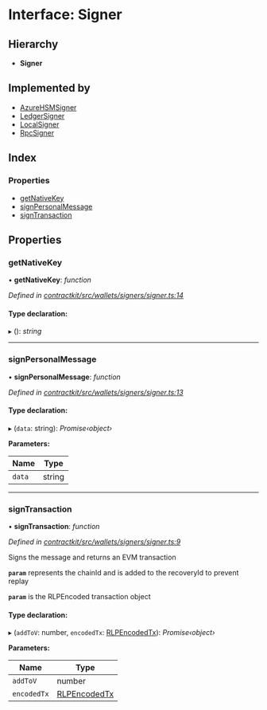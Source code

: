 # Interface: Signer

## Hierarchy

* **Signer**

## Implemented by

* [AzureHSMSigner](../classes/_wallets_signers_azure_hsm_signer_.azurehsmsigner.md)
* [LedgerSigner](../classes/_wallets_signers_ledger_signer_.ledgersigner.md)
* [LocalSigner](../classes/_wallets_signers_local_signer_.localsigner.md)
* [RpcSigner](../classes/_wallets_signers_rpc_signer_.rpcsigner.md)

## Index

### Properties

* [getNativeKey](_wallets_signers_signer_.signer.md#getnativekey)
* [signPersonalMessage](_wallets_signers_signer_.signer.md#signpersonalmessage)
* [signTransaction](_wallets_signers_signer_.signer.md#signtransaction)

## Properties

###  getNativeKey

• **getNativeKey**: *function*

*Defined in [contractkit/src/wallets/signers/signer.ts:14](https://github.com/celo-org/celo-monorepo/blob/master/packages/contractkit/src/wallets/signers/signer.ts#L14)*

#### Type declaration:

▸ (): *string*

___

###  signPersonalMessage

• **signPersonalMessage**: *function*

*Defined in [contractkit/src/wallets/signers/signer.ts:13](https://github.com/celo-org/celo-monorepo/blob/master/packages/contractkit/src/wallets/signers/signer.ts#L13)*

#### Type declaration:

▸ (`data`: string): *Promise‹object›*

**Parameters:**

Name | Type |
------ | ------ |
`data` | string |

___

###  signTransaction

• **signTransaction**: *function*

*Defined in [contractkit/src/wallets/signers/signer.ts:9](https://github.com/celo-org/celo-monorepo/blob/master/packages/contractkit/src/wallets/signers/signer.ts#L9)*

Signs the message and returns an EVM transaction

**`param`** represents the chainId and is added to the recoveryId to prevent replay

**`param`** is the RLPEncoded transaction object

#### Type declaration:

▸ (`addToV`: number, `encodedTx`: [RLPEncodedTx](_utils_signing_utils_.rlpencodedtx.md)): *Promise‹object›*

**Parameters:**

Name | Type |
------ | ------ |
`addToV` | number |
`encodedTx` | [RLPEncodedTx](_utils_signing_utils_.rlpencodedtx.md) |
